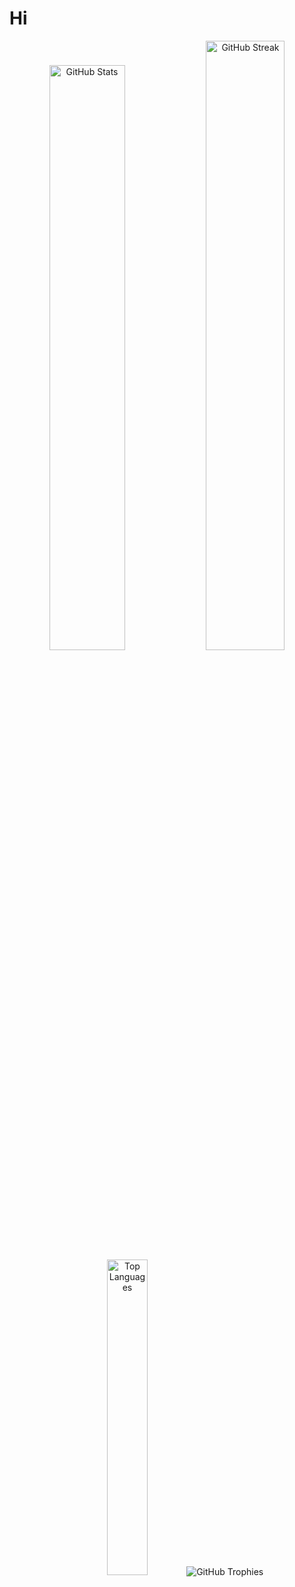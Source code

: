 # Hi

<div align="center">
  <img src="https://github-readme-stats.vercel.app/api?username=aldiahmad7&show_icons=true&theme=tokyonight&hide_border=true" alt="GitHub Stats" width="49%" />
  <img src="https://github-readme-streak-stats.herokuapp.com?user=aldiahmad7&theme=tokyonight&hide_border=true" alt="GitHub Streak" width="50%" />
</div>

<div align="center">
  <img src="https://github-readme-stats.vercel.app/api/top-langs/?username=aldiahmad7&layout=compact&theme=tokyonight&hide_border=true" alt="Top Languages" width="36%" />
    <img src="https://github-profile-trophy.vercel.app/?username=aldiahmad7&theme=tokyonight&no-bg=true&no-frame=true" alt="GitHub Trophies" />
</div>
